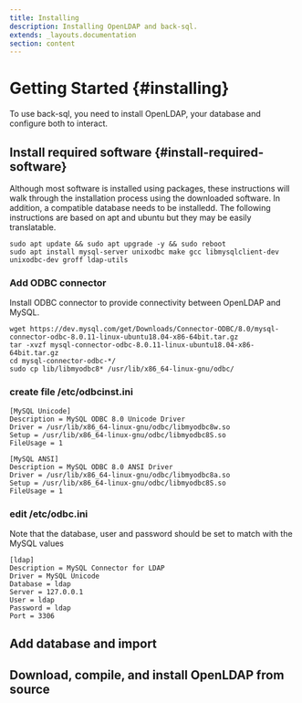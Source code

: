 ```yaml
---
title: Installing
description: Installing OpenLDAP and back-sql.
extends: _layouts.documentation
section: content
---
```


# Getting Started {#installing}

To use back-sql, you need to install OpenLDAP, your database and configure both to interact.  

## Install required software {#install-required-software}

Although most software is installed using packages, these instructions will walk through the installation process using the downloaded software.  In addition, a compatible database needs to be installedd.  The following instructions are based on apt and ubuntu but they may be easily translatable.


```
sudo apt update && sudo apt upgrade -y && sudo reboot
sudo apt install mysql-server unixodbc make gcc libmysqlclient-dev unixodbc-dev groff ldap-utils
```

### Add ODBC connector

Install ODBC connector to provide connectivity between OpenLDAP and MySQL. 


```
wget https://dev.mysql.com/get/Downloads/Connector-ODBC/8.0/mysql-connector-odbc-8.0.11-linux-ubuntu18.04-x86-64bit.tar.gz
tar -xvzf mysql-connector-odbc-8.0.11-linux-ubuntu18.04-x86-64bit.tar.gz
cd mysql-connector-odbc-*/
sudo cp lib/libmyodbc8* /usr/lib/x86_64-linux-gnu/odbc/
```


### create file /etc/odbcinst.ini

```
[MySQL Unicode]
Description = MySQL ODBC 8.0 Unicode Driver
Driver = /usr/lib/x86_64-linux-gnu/odbc/libmyodbc8w.so
Setup = /usr/lib/x86_64-linux-gnu/odbc/libmyodbc8S.so
FileUsage = 1

[MySQL ANSI]
Description = MySQL ODBC 8.0 ANSI Driver
Driver = /usr/lib/x86_64-linux-gnu/odbc/libmyodbc8a.so
Setup = /usr/lib/x86_64-linux-gnu/odbc/libmyodbc8S.so
FileUsage = 1
```

### edit /etc/odbc.ini

Note that the database, user and password should be set to match with the MySQL values 

```
[ldap]
Description = MySQL Connector for LDAP
Driver = MySQL Unicode
Database = ldap
Server = 127.0.0.1
User = ldap
Password = ldap
Port = 3306
```

## Add database and import 




## Download, compile, and install OpenLDAP from source


